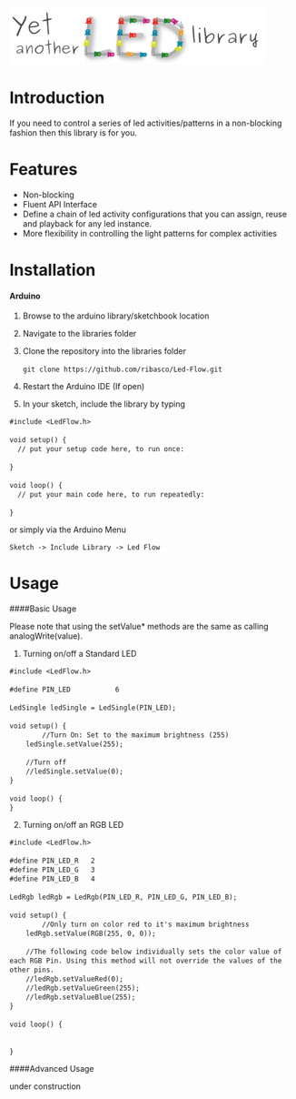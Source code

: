 ![](resources/logo.png) 

# Introduction

If you need to control a series of led activities/patterns in a non-blocking fashion then this library is for you. 

# Features
- Non-blocking
- Fluent API Interface
- Define a chain of led activity configurations that you can assign, reuse and playback for any led instance.
- More flexibility in controlling the light patterns for complex activities

# Installation

#### Arduino

1. Browse to the arduino library/sketchbook location
2. Navigate to the libraries folder
3. Clone the repository into the libraries folder 

	`git clone https://github.com/ribasco/Led-Flow.git`

4. Restart the Arduino IDE (If open)
5. In your sketch, include the library by typing

```
#include <LedFlow.h>

void setup() {
  // put your setup code here, to run once:

}

void loop() {
  // put your main code here, to run repeatedly:

}
```
or simply via the Arduino Menu

	Sketch -> Include Library -> Led Flow
	
# Usage

####Basic Usage

Please note that using the setValue* methods are the same as calling analogWrite(value).

1. Turning on/off a Standard LED

```
#include <LedFlow.h>

#define PIN_LED           6

LedSingle ledSingle = LedSingle(PIN_LED); 

void setup() {
        //Turn On: Set to the maximum brightness (255)
	ledSingle.setValue(255);
	
	//Turn off
	//ledSingle.setValue(0);
}

void loop() {
}
```

2. Turning on/off an RGB LED

```
#include <LedFlow.h>

#define PIN_LED_R 	2
#define PIN_LED_G 	3
#define PIN_LED_B 	4

LedRgb ledRgb = LedRgb(PIN_LED_R, PIN_LED_G, PIN_LED_B); 

void setup() {
        //Only turn on color red to it's maximum brightness
	ledRgb.setValue(RGB(255, 0, 0));
	 
	//The following code below individually sets the color value of each RGB Pin. Using this method will not override the values of the other pins. 
	//ledRgb.setValueRed(0);
	//ledRgb.setValueGreen(255);
	//ledRgb.setValueBlue(255);
}

void loop() {


}
```

####Advanced Usage

under construction
